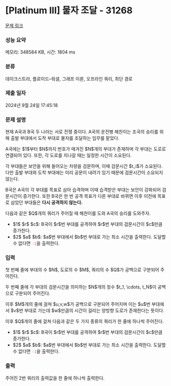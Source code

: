 # [Platinum III] 물자 조달 - 31268 

[문제 링크](https://www.acmicpc.net/problem/31268) 

### 성능 요약

메모리: 348584 KB, 시간: 1804 ms

### 분류

데이크스트라, 플로이드–워셜, 그래프 이론, 오프라인 쿼리, 최단 경로

### 제출 일자

2024년 9월 24일 17:45:18

### 문제 설명

<p>현재 A국과 B국 두 나라는 서로 전쟁 중이다. A국의 운전병 해찬이는 조국의 승리를 위해 출발 부대에서 도착 부대로 물자를 조달하는 임무를 맡았다.</p>

<p>A국에는 $1$부터 $N$까지 번호가 매겨진 $N$개의 부대가 존재하며 각 부대는 도로로 연결되어 있다. 또한, 각 도로를 지나갈 때는 일정한 시간이 소요된다.</p>

<p>각 부대들은 보안을 위해 들어오는 차량을 검문하며, 이때 검문시간 $t_i$가 소요된다. 다만 출발 부대와 도착 부대에는 미리 공문이 내려가 있기 때문에 검문시간이 소요되지 않는다.</p>

<p>B국은 A국의 각 부대를 목표로 삼아 습격하며 이때 습격받은 부대는 보안이 강화되어 검문시간이 증가한다. 또한 B국은 한 번 공격 목표가 다른 부대로 바뀌면 이후 이전에 목표로 삼았던 부대들은 <strong>다시 공격하지 않는다.</strong></p>

<p>다음과 같은 $Q$개의 쿼리가 주어질 때 해찬이를 도와 A국의 승리를 도와주자.</p>

<ul>
	<li>$1$ $r$ $c$: B국이 $r$번 부대를 공격하여 $r$번 부대의 검문시간이 $c$만큼 증가한다.</li>
	<li>$2$ $a$ $b$: $a$번 부대에서 $b$번 부대로 가는 최소 시간을 출력한다. 도달할 수 없다면 <code><span style="color:#e74c3c;">-1</span></code>을 출력한다.</li>
</ul>

### 입력 

 <p>첫 번째 줄에 부대의 수 $N$, 도로의 수 $M$, 쿼리의 수 $Q$가 공백으로 구분되어 주어진다.</p>

<p>두 번째 줄에 각 부대의 검문시간을 의미하는 $N$개의 정수 $t_1, \cdots, t_N$이 공백으로 구분되어 주어진다.</p>

<p>이후 $M$개의 줄에 걸쳐 $u,v,w$가 공백으로 구분되어 주어지며 이는 $u$번 부대에서 $v$번 부대로 가는데 $w$만큼의 시간이 걸리는 양방향 도로가 존재한다는 뜻이다.</p>

<p>이후 $Q$개의 줄에 걸쳐 다음과 같은 두 가지 종류의 쿼리가 한 줄에 하나씩 주어진다.</p>

<ul>
	<li>$1$ $r$ $c$: B국이 $r$번 부대를 공격하여 $r$번 부대의 검문시간이 $c$만큼 증가한다.</li>
	<li>$2$ $a$ $b$: $a$번 부대에서 $b$번 부대로 가는 최소 시간을 출력한다. 도달할 수 없다면 <code><span style="color:#e74c3c;">-1</span></code>을 출력한다.</li>
</ul>

### 출력 

 <p>주어진 2번 쿼리의 출력값을 한 줄에 하나씩 출력한다.</p>

